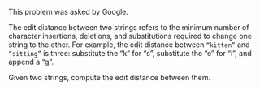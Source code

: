 This problem was asked by Google.

The edit distance between two strings refers to the minimum number of character insertions, deletions, and substitutions required to change one string to the other. For example, the edit distance between ```“kitten”``` and ```“sitting”``` is three: substitute the “k” for “s”, substitute the “e” for “i”, and append a “g”.

Given two strings, compute the edit distance between them.